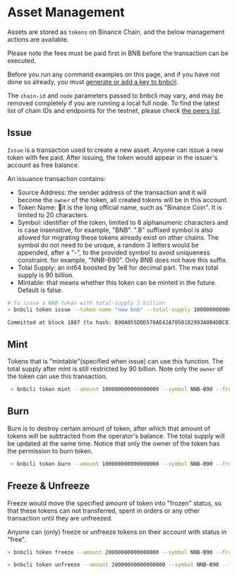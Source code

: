 # Asset Management

Assets are stored as `tokens` on Binance Chain, and the below management actions are available.

Please note the fees must be paid first in BNB before the transaction can be executed.

Before you run any command examples on this page, and if you have not done so already, you must [generate or add a key to bnbcli](./keys.md).

The `chain-id` and `node` parameters passed to bnbcli may vary, and may be removed completely if you are running a local full node. To find the latest list of chain IDs and endpoints for the testnet, please check [the peers list](https://testnet-dex.binance.org/api/v1/peers).

## Issue

`Issue` is a transaction used to create a new asset. Anyone can issue a new token with fee paid. After issuing, the token would appear in the issuer's account as free balance.

An issuance transaction contains:

* Source Address: the sender address of the transaction and it will become the `owner` of the token, all created tokens will be in this account.
* Token Name: it is the long official name, such as "Binance Coin". It is limited to 20 characters.
* Symbol: identifier of the token, limited to 8 alphanumeric characters and is case insensitive, for example, "BNB". ".B" suffixed symbol is also allowed for migrating these tokens already exist on other chains. The symbol do not need to be unique, a random 3 letters would be appended, after a "-", to the provided symbol to avoid uniqueness constraint. for example, "NNB-B90". Only BNB does not have this suffix.
* Total Supply: an int64 boosted by 1e8 for decimal part. The max total supply is 90 billion.
* Mintable: that means whether this token can be minted in the future. Default is false.

```bash
# To issue a NNB token with total-supply 1 billion
> bnbcli token issue --token-name "new bnb" --total-supply 100000000000000000 --symbol NNB --from alice --chain-id=Binance-Chain-Nile --node=data-seed-pre-2-s1.binance.org:80 --trust-node

Committed at block 1887 (tx hash: B90A055DDD570AE42A7050182993A0B4DBC81A0D, ... Issued NNB-B90...)
```

## Mint
Tokens that is "mintable"(specified when issue) can use this function. The total supply after mint is still restricted by 90 billion. Note only the `owner` of the token can use this transaction.

```bash
 > bnbcli token mint --amount 100000000000000000 --symbol NNB-B90 --from alice --chain-id=Binance-Chain-Nile --node=data-seed-pre-2-s1.binance.org:80 --trust-node
```

## Burn
Burn is to destroy certain amount of token, after which that amount of tokens will be subtracted from the operator's balance. The total supply will be updated at the same time. Notice that only the owner of the token has the permission to burn token.

```bash
 > bnbcli token burn --amount 100000000000000000 --symbol NNB-B90 --from alice --chain-id=Binance-Chain-Nile --node=data-seed-pre-2-s1.binance.org:80 --trust-node
```

## Freeze & Unfreeze
Freeze would move the specified amount of token into "frozen" status, so that these tokens can not transferred, spent in orders or any other transaction until they are unfreezed.

Anyone can (only) freeze or unfreeze tokens on their account with status in "free".

```bash
> bnbcli token freeze --amount 20000000000000000 --symbol NNB-B90 --from alice --chain-id=Binance-Chain-Nile --node=data-seed-pre-2-s1.binance.org:80 --trust-node
```

```bash
> bnbcli token unfreeze --amount 20000000000000000 --symbol NNB-B90 --from alice --chain-id=Binance-Chain-Nile --node=data-seed-pre-2-s1.binance.org:80 --trust-node
```
